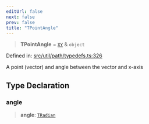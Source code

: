 ```yaml
---
editUrl: false
next: false
prev: false
title: "TPointAngle"
---
```


> **TPointAngle** = [`XY`](/api/interfaces/xy/) & `object`

Defined in: [src/util/path/typedefs.ts:326](https://github.com/fabricjs/fabric.js/blob/8206f10a405480a7ba988ff6cfdde6412c1f13f8/src/util/path/typedefs.ts#L326)

A point (vector) and angle between the vector and x-axis

## Type Declaration

### angle

> **angle**: [`TRadian`](/api/type-aliases/tradian/)
